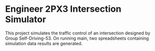 # Engineer 2PX3 Intersection Simulator
This project simulates the traffic control of an intersection designed by Group Self-Driving-53.
On running main, two spreadsheets containing simulation data results are generated. 
